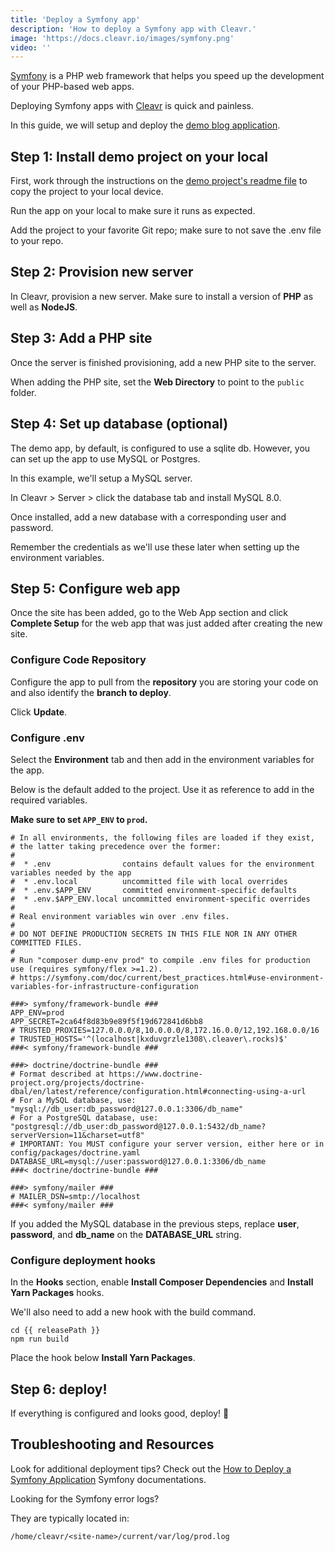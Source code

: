 ```yaml
---
title: 'Deploy a Symfony app'
description: 'How to deploy a Symfony app with Cleavr.'
image: 'https://docs.cleavr.io/images/symfony.png'
video: ''
---
```


[Symfony](https://symfony.com/) is a PHP web framework that helps you speed up the development of your PHP-based web apps. 

Deploying Symfony apps with [Cleavr](https://cleavr.io) is quick and painless. 

In this guide, we will setup and deploy the [demo blog application](https://github.com/symfony/demo). 

## Step 1: Install demo project on your local

First, work through the instructions on the [demo project's readme file](https://github.com/symfony/demo) to copy the project
to your local device. 

Run the app on your local to make sure it runs as expected. 
 
Add the project to your favorite Git repo; make sure to not save the .env file to your repo. 

## Step 2: Provision new server

In Cleavr, provision a new server. Make sure to install a version of **PHP** as well as **NodeJS**. 

## Step 3: Add a PHP site

Once the server is finished provisioning, add a new PHP site to the server. 

When adding the PHP site, set the **Web Directory** to point to the `public` folder.

## Step 4: Set up database (optional)

The demo app, by default, is configured to use a sqlite db. However, you can set up the app to use MySQL or Postgres. 

In this example, we'll setup a MySQL server. 

In Cleavr > Server > click the database tab and install MySQL 8.0. 

Once installed, add a new database with a corresponding user and password. 

Remember the credentials as we'll use these later when setting up the environment variables. 


## Step 5: Configure web app

Once the site has been added, go to the Web App section and click **Complete Setup** for the web app that was just added
after creating the new site. 

### Configure Code Repository

Configure the app to pull from the **repository** you are storing your code on and also identify the **branch to deploy**.

Click **Update**. 

### Configure .env 

Select the **Environment** tab and then add in the environment variables for the app. 

Below is the default added to the project. Use it as reference to add in the required variables.

**Make sure to set `APP_ENV` to `prod`.**

```
# In all environments, the following files are loaded if they exist,
# the latter taking precedence over the former:
#
#  * .env                contains default values for the environment variables needed by the app
#  * .env.local          uncommitted file with local overrides
#  * .env.$APP_ENV       committed environment-specific defaults
#  * .env.$APP_ENV.local uncommitted environment-specific overrides
#
# Real environment variables win over .env files.
#
# DO NOT DEFINE PRODUCTION SECRETS IN THIS FILE NOR IN ANY OTHER COMMITTED FILES.
#
# Run "composer dump-env prod" to compile .env files for production use (requires symfony/flex >=1.2).
# https://symfony.com/doc/current/best_practices.html#use-environment-variables-for-infrastructure-configuration

###> symfony/framework-bundle ###
APP_ENV=prod
APP_SECRET=2ca64f8d83b9e89f5f19d672841d6bb8
# TRUSTED_PROXIES=127.0.0.0/8,10.0.0.0/8,172.16.0.0/12,192.168.0.0/16
# TRUSTED_HOSTS='^(localhost|kxduvgrzle1308\.cleaver\.rocks)$'
###< symfony/framework-bundle ###

###> doctrine/doctrine-bundle ###
# Format described at https://www.doctrine-project.org/projects/doctrine-dbal/en/latest/reference/configuration.html#connecting-using-a-url
# For a MySQL database, use: "mysql://db_user:db_password@127.0.0.1:3306/db_name"
# For a PostgreSQL database, use: "postgresql://db_user:db_password@127.0.0.1:5432/db_name?serverVersion=11&charset=utf8"
# IMPORTANT: You MUST configure your server version, either here or in config/packages/doctrine.yaml
DATABASE_URL=mysql://user:password@127.0.0.1:3306/db_name
###< doctrine/doctrine-bundle ###

###> symfony/mailer ###
# MAILER_DSN=smtp://localhost
###< symfony/mailer ###
```
<base-info>
If you added the MySQL database in the previous steps, replace <b>user</b>, <b>password</b>, and <b>db_name</b> on the 
<b>DATABASE_URL</b> string. 
</base-info>

### Configure deployment hooks

In the **Hooks** section, enable **Install Composer Dependencies** and **Install Yarn Packages** hooks. 

We'll also need to add a new hook with the build command. 

```
cd {{ releasePath }}
npm run build
```
Place the hook below **Install Yarn Packages**.

## Step 6: deploy! 

If everything is configured and looks good, deploy! 🚀

## Troubleshooting and Resources

Look for additional deployment tips? Check out the [How to Deploy a Symfony Application](https://symfony.com/doc/current/deployment.html) Symfony documentations. 

Looking for the Symfony error logs? 

They are typically located in: 

```
/home/cleavr/<site-name>/current/var/log/prod.log
```
